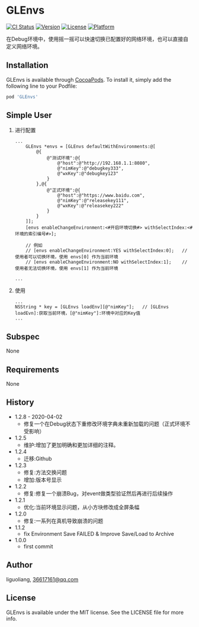 # GLEnvs

[![CI Status](https://img.shields.io/travis/liandyii@msn.com/GLEnvs.svg?style=flat)](https://travis-ci.org/liandyii@msn.com/GLEnvs)
[![Version](https://img.shields.io/cocoapods/v/GLEnvs.svg?style=flat)](https://cocoapods.org/pods/GLEnvs)
[![License](https://img.shields.io/cocoapods/l/GLEnvs.svg?style=flat)](https://cocoapods.org/pods/GLEnvs)
[![Platform](https://img.shields.io/cocoapods/p/GLEnvs.svg?style=flat)](https://cocoapods.org/pods/GLEnvs)

在Debug环境中，使用摇一摇可以快速切换已配置好的网络环境，也可以直接自定义网络环境。

## Installation

GLEnvs is available through [CocoaPods](https://cocoapods.org). To install
it, simply add the following line to your Podfile:

```ruby
pod 'GLEnvs'
```

## Simple User
1. 进行配置
	```objc
	...
		GLEnvs *envs = [GLEnvs defaultWithEnvironments:@[
            @{
                @"测试环境":@{
                    @"host":@"http://192.168.1.1:8080",
                    @"nimKey":@"debugkey333",
                    @"wxKey":@"debugkey123"
                }  
            },@{
                @"正式环境":@{
                    @"host":@"https://www.baidu.com",
                    @"nimKey":@"releasekey111",
                    @"wxKey":@"releasekey222"
                }
            }
		]];
		[envs enableChangeEnvironment:<#开启环境切换#> withSelectIndex:<#环境的索引编号#>];

        // 例如
        // [envs enableChangeEnvironment:YES withSelectIndex:0];   // 使用者可以切换环境，使用 envs[0] 作为当前环境 
        // [envs enableChangeEnvironment:NO withSelectIndex:1];    // 使用者无法切换环境，使用 envs[1] 作为当前环境
		
	...
	```

2. 使用
	```objc
	...
	NSString * key = [GLEnvs loadEnv][@"nimKey"];	// [GLEnvs loadEvn]:获取当前环境，[@"nimKey"]:环境中对应的Key值
	...
	```

## Subspec
None

## Requirements
None

## History
* 1.2.8 - 2020-04-02
    * 修复一个在Debug状态下重修改环境字典未重新加载的问题（正式环境不受影响）
* 1.2.5
    * 维护:增加了更加明确和更加详细的注释。
* 1.2.4
    * 迁移:Github
* 1.2.3
    * 修复:方法交换问题
    * 增加:版本号显示
* 1.2.2
    * 修复:修复一个崩溃Bug，对event做类型验证然后再进行后续操作
* 1.2.1
    * 优化:当前环境显示问题，从小方块修改成全屏条幅
* 1.2.0
    * 修复:一系列在真机导致崩溃的问题
* 1.1.2
    * fix Environment Save FAILED & Improve Save/Load to Archive
* 1.0.0
    * first commit

## Author
liguoliang, 36617161@qq.com

## License

GLEnvs is available under the MIT license. See the LICENSE file for more info.

